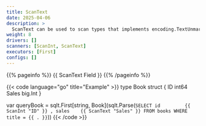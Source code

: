 ```yaml
---
title: ScanText
date: 2025-04-06
description: >
  ScanText can be used to scan types that implements encoding.TextUnmarshaler.
weight: 8
drivers: []
scanners: [ScanInt, ScanText]
executors: [First]
configs: []
---
```


{{% pageinfo %}}
{{ ScanText Field }}
{{% /pageinfo %}}

{{< code language="go" title="Example" >}}
type Book struct {
  ID    int64
  Sales big.Int
}

var queryBook = sqlt.First[string, Book](sqlt.Parse(`
  SELECT
    id         {{ ScanInt "ID" }}
    , sales    {{ ScanText "Sales" }}
  FROM books
  WHERE title = {{ . }}
`))
{{< /code >}}
